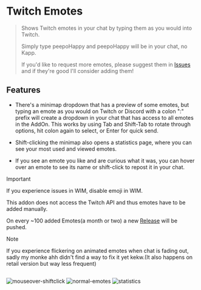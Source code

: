 # Twitch Emotes
> Shows Twitch emotes in your chat by typing them as you would into Twitch.
> 
> Simply type peepoHappy and peepoHappy will be in your chat, no Kapp.
> 
> If you'd like to request more emotes, please suggest them in [Issues](https://github.com/MrUnstable/TwitchEmotes/issues) and if they're good I'll consider adding them!

 
 ## Features

- There's a minimap dropdown that has a preview of some emotes, but typing an emote as you would on Twitch or Discord with a colon ":" prefix will create a dropdown in your chat that has access to all emotes in the AddOn. 
 This works by using Tab and Shift-Tab to rotate through options, hit colon again to select, or Enter for quick send.

- Shift-clicking the minimap also opens a statistics page, where you can see your most used and viewed emotes.

- If you see an emote you like and are curious what it was, you can hover over an emote to see its name or shift-click to repost it in your chat.
> [!IMPORTANT]
> If you experience issues in WIM, disable emoji in WIM.
> 
> This addon does not access the Twitch API and thus emotes have to be added manually.
> 
> On every ~100 added Emotes(a month or two) a new [Release](https://github.com/MrUnstable/TwitchEmotes/releases) will be pushed.

> [!NOTE]
> If you experience flickering on animated emotes when chat is fading out, sadly my monke ahh didn't find a way to fix it yet kekw.(It also happens on retail version but way less frequent)
##
![mouseover-shiftclick](https://github.com/user-attachments/assets/32b78e42-20c9-4cb8-8544-13916d86eb17)
![normal-emotes](https://github.com/user-attachments/assets/8caae7b8-2dd4-4809-83ed-795cfe96890e)
![statistics](https://github.com/user-attachments/assets/f3d871b3-fd47-4ab4-a7af-c2430354416b)

